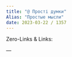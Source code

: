 ```yaml
---
title: "@ Прості думки"
Alias: "Простые мысли"
date: 2023-03-22 / 1357  
---
```

Zero-Links & Links:  


—  
